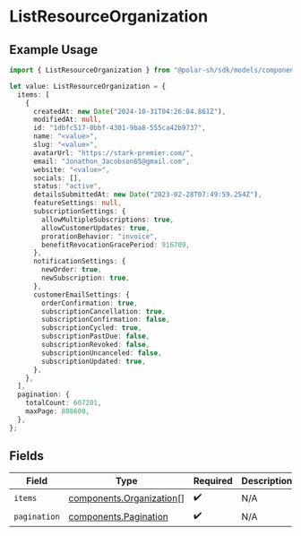 # ListResourceOrganization

## Example Usage

```typescript
import { ListResourceOrganization } from "@polar-sh/sdk/models/components/listresourceorganization.js";

let value: ListResourceOrganization = {
  items: [
    {
      createdAt: new Date("2024-10-31T04:26:04.861Z"),
      modifiedAt: null,
      id: "1dbfc517-0bbf-4301-9ba8-555ca42b9737",
      name: "<value>",
      slug: "<value>",
      avatarUrl: "https://stark-premier.com/",
      email: "Jonathon_Jacobson65@gmail.com",
      website: "<value>",
      socials: [],
      status: "active",
      detailsSubmittedAt: new Date("2023-02-28T07:49:59.254Z"),
      featureSettings: null,
      subscriptionSettings: {
        allowMultipleSubscriptions: true,
        allowCustomerUpdates: true,
        prorationBehavior: "invoice",
        benefitRevocationGracePeriod: 916709,
      },
      notificationSettings: {
        newOrder: true,
        newSubscription: true,
      },
      customerEmailSettings: {
        orderConfirmation: true,
        subscriptionCancellation: true,
        subscriptionConfirmation: false,
        subscriptionCycled: true,
        subscriptionPastDue: false,
        subscriptionRevoked: false,
        subscriptionUncanceled: false,
        subscriptionUpdated: true,
      },
    },
  ],
  pagination: {
    totalCount: 607201,
    maxPage: 808600,
  },
};
```

## Fields

| Field                                                                | Type                                                                 | Required                                                             | Description                                                          |
| -------------------------------------------------------------------- | -------------------------------------------------------------------- | -------------------------------------------------------------------- | -------------------------------------------------------------------- |
| `items`                                                              | [components.Organization](../../models/components/organization.md)[] | :heavy_check_mark:                                                   | N/A                                                                  |
| `pagination`                                                         | [components.Pagination](../../models/components/pagination.md)       | :heavy_check_mark:                                                   | N/A                                                                  |